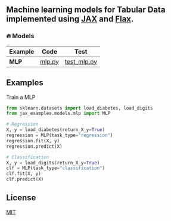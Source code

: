## Machine learning models for Tabular Data implemented using [JAX](https://jax.readthedocs.io/en/latest/index.html) and [Flax](https://github.com/google/flax).

### 🔥 Models 

| Example | Code| Test |
|--- | --- | --- |
|**MLP**| [mlp.py](src/jax_examples/models/mlp.py)|[test_mlp.py](tests/test_mlp.py)|

## Examples

Train a MLP
```python
from sklearn.datasets import load_diabetes, load_digits
from jax_examples.models.mlp import MLP

# Regression
X, y = load_diabetes(return_X_y=True)
regression = MLP(task_type="regression")
regression.fit(X, y)
regression.predict(X)

# Classification
X, y = load_digits(return_X_y=True)
clf = MLP(task_type="classification")
clf.fit(X, y)
clf.predict(X)

```

## License

[MIT](LICENSE.md)
